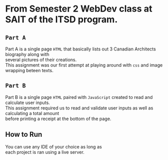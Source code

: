 # From Semester 2 WebDev class at SAIT of the ITSD program.

## `Part A`
Part A is a single page `HTML` that basically lists out 3 Canadian Architects biography along with\
several pictures of their creations.\
This assignment was our first attempt at playing around with `css` and image wrapping beteen texts.

## `Part B`
Part B is a single page `HTML` paired with `JavaScript` created to read and calculate user inputs.\
This assignment required us to read and validate user inputs as well as calculating a total amount\
before printing a receipt at the bottom of the page.

## How to Run
You can use any IDE of your choice as long as \
each project is ran using a live server.
